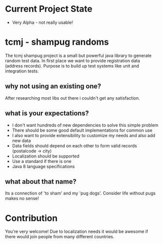 # Current Project State

- Very Alpha - not really usable!

# tcmj - shampug randoms

The tcmj shampug project is a small but powerful java library to generate random test data. In first place we want to provide registration data (address records). Purpose is to build up test systems like unit and integration tests.

## why not using an existing one?

After researching most libs out there i couldn't get any satisfaction.

## what is your expectations?

- I don't want hundreds of new dependencies to solve this simple problem
- There should be some good default implementations for common use
- I also want to provide extensibility to customize my needs and also add new data
- Data fields should depend on each other to form valid records (postalcode -> city)
- Localization should be supported
- Use a standard if there is one
- Java 8 language specifications

## what about that name?

Its a connection of 'to sham' and my 'pug dogs'. Consider life without pugs makes no sense!

# Contribution
You're very welcome! 
Due to localization needs it would be awesome if there would join people from many different countries.



